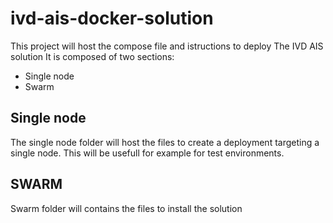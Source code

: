 # ivd-ais-docker-solution
This project will host the compose file and istructions to deploy
The IVD AIS solution
It is composed of two sections:
- Single node
- Swarm

## Single node
The single node folder will host the files to create a deployment targeting a single node.
This will be usefull for example for test environments.

## SWARM
Swarm folder will contains the files to install the solution